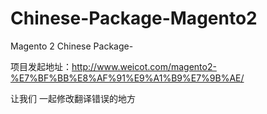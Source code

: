 # Chinese-Package-Magento2
Magento 2  Chinese Package-

项目发起地址：http://www.weicot.com/magento2-%E7%BF%BB%E8%AF%91%E9%A1%B9%E7%9B%AE/

让我们 一起修改翻译错误的地方
